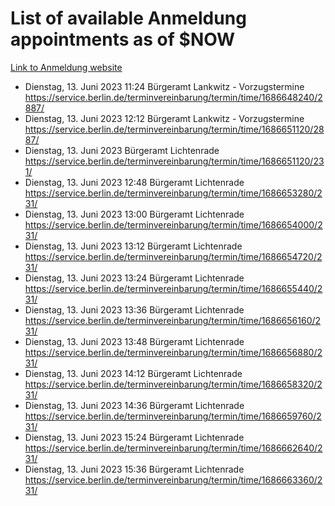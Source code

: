 # List of available Anmeldung appointments as of $NOW
[Link to Anmeldung website](https://service.berlin.de/terminvereinbarung/termin/tag.php?termin=1&anliegen[]=120686&dienstleisterlist=122210,122217,327316,122219,327312,122227,327314,122231,327346,122243,327348,122254,122252,329742,122260,329745,122262,329748,122271,327278,122273,327274,122277,327276,330436,122280,327294,122282,327290,122284,327292,122291,327270,122285,327266,122286,327264,122296,327268,150230,329760,122297,327286,122294,327284,122312,329763,122314,329775,122304,327330,122311,327334,122309,327332,317869,122281,327352,122279,329772,122283,122276,327324,122274,327326,122267,329766,122246,327318,122251,327320,122257,327322,122208,327298,122226,327300&herkunft=http%3A%2F%2Fservice.berlin.de%2Fdienstleistung%2F120686%2F)
- Dienstag, 13. Juni 2023 11:24 Bürgeramt Lankwitz - Vorzugstermine https://service.berlin.de/terminvereinbarung/termin/time/1686648240/2887/
- Dienstag, 13. Juni 2023 12:12 Bürgeramt Lankwitz - Vorzugstermine https://service.berlin.de/terminvereinbarung/termin/time/1686651120/2887/
- Dienstag, 13. Juni 2023  Bürgeramt Lichtenrade https://service.berlin.de/terminvereinbarung/termin/time/1686651120/231/
- Dienstag, 13. Juni 2023 12:48 Bürgeramt Lichtenrade https://service.berlin.de/terminvereinbarung/termin/time/1686653280/231/
- Dienstag, 13. Juni 2023 13:00 Bürgeramt Lichtenrade https://service.berlin.de/terminvereinbarung/termin/time/1686654000/231/
- Dienstag, 13. Juni 2023 13:12 Bürgeramt Lichtenrade https://service.berlin.de/terminvereinbarung/termin/time/1686654720/231/
- Dienstag, 13. Juni 2023 13:24 Bürgeramt Lichtenrade https://service.berlin.de/terminvereinbarung/termin/time/1686655440/231/
- Dienstag, 13. Juni 2023 13:36 Bürgeramt Lichtenrade https://service.berlin.de/terminvereinbarung/termin/time/1686656160/231/
- Dienstag, 13. Juni 2023 13:48 Bürgeramt Lichtenrade https://service.berlin.de/terminvereinbarung/termin/time/1686656880/231/
- Dienstag, 13. Juni 2023 14:12 Bürgeramt Lichtenrade https://service.berlin.de/terminvereinbarung/termin/time/1686658320/231/
- Dienstag, 13. Juni 2023 14:36 Bürgeramt Lichtenrade https://service.berlin.de/terminvereinbarung/termin/time/1686659760/231/
- Dienstag, 13. Juni 2023 15:24 Bürgeramt Lichtenrade https://service.berlin.de/terminvereinbarung/termin/time/1686662640/231/
- Dienstag, 13. Juni 2023 15:36 Bürgeramt Lichtenrade https://service.berlin.de/terminvereinbarung/termin/time/1686663360/231/
